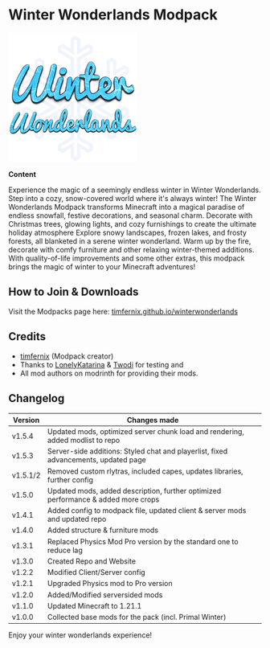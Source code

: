 # Winter Wonderlands Modpack <br>
![](logo.png) <br>

**Content** 

Experience the magic of a seemingly endless winter in Winter Wonderlands. Step into a cozy, snow-covered world where it's always winter! The Winter Wonderlands Modpack transforms Minecraft into a magical paradise of endless snowfall, festive decorations, and seasonal charm. Decorate with Christmas trees, glowing lights, and cozy furnishings to create the ultimate holiday atmosphere Explore snowy landscapes, frozen lakes, and frosty forests, all blanketed in a serene winter wonderland. Warm up by the fire, decorate with comfy furniture and other relaxing winter-themed additions. With quality-of-life improvements and some other extras, this modpack brings the magic of winter to your Minecraft adventures!

## How to Join & Downloads
Visit the Modpacks page here: [timfernix.github.io/winterwonderlands](https://timfernix.github.io/winterwonderlands/)

## Credits

- [timfernix](https://x.com/timfernix) (Modpack creator)
- Thanks to [LonelyKatarina](https://x.com/LonelyKatarina) & [Twodi](https://x.com/Twodi6) for testing and
- All mod authors on modrinth for providing their mods.

## Changelog

| Version | Changes made |
| -------- | ------- |
| v1.5.4 | Updated mods, optimized server chunk load and rendering, added modlist to repo |
| v1.5.3 | Server-side additions: Styled chat and playerlist, fixed advancements, updated page |
| v1.5.1/2 | Removed custom rlytras, included capes, updates libraries, further config |
| v1.5.0 | Updated mods, added description, further optimized performance & added more crops |
| v1.4.1 | Added config to modpack file, updated client & server mods and updated repo |
| v1.4.0 | Added structure & furniture mods |
| v1.3.1 | Replaced Physics Mod Pro version by the standard one to reduce lag |
| v1.3.0 | Created Repo and Website |
| v1.2.2 | Modified Client/Server config |
| v1.2.1 | Upgraded Physics mod to Pro version |
| v1.2.0 | Added/Modified serversided mods |
| v1.1.0 | Updated Minecraft to 1.21.1 |
| v1.0.0 | Collected base mods for the pack (incl. Primal Winter) |

Enjoy your winter wonderlands experience!
